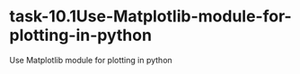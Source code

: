 # task-10.1Use-Matplotlib-module-for-plotting-in-python
Use Matplotlib module for plotting in python
